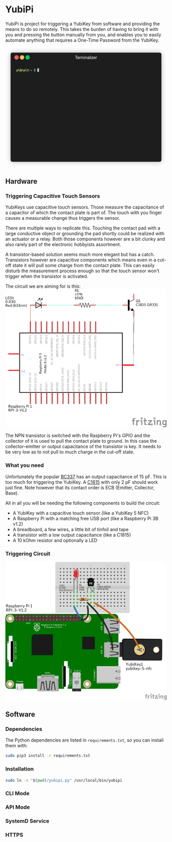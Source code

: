 # YubiPi

YubiPi is project for triggering a YubiKey from software and providing the
means to do so remotely. This takes the burden of having to bring it with 
you and pressing the button manually from you, and enables you to easily
automate anything that requires a One-Time Password from the YubiKey.

![YubiPi Demonstration](img/yubipi.gif)

## Hardware

### Triggering Capacitive Touch Sensors
YubiKeys use capacitive touch sensors. Those measure the capacitance of a
capacitor of which the contact plate is part of. The touch with you finger
causes a measurable change thus triggers the sensor.

There are multiple ways to replicate this. Touching the contact pad with a
large conductive object or grounding the pad shortly could be realized with an
actuator or a relay. Both those components however are a bit clunky and also
rarely part of the electronic hobbyists assortment.

A transistor-based solution seems much more elegant but has a catch.
Transistors however are capacitive components which means even in a cut-off
state it will pull some charge from the contact plate. This can easily disturb
the measurement process enough so that the touch sensor won't trigger when
the transistor is activated.

The circuit we are aiming for is this:
<img src="img/yubipi_schem.png" width=600px>

The NPN transistor is switched with the Raspberry Pi's GPIO and the collector
of it is used to pull the contact plate to ground. In this case the
collector-emitter or output capacitance of the transistor is key. It needs to
be very low as to not pull to much charge in the cut-off state.

### What you need
Unfortunately the popular
[BC337](https://www.futurlec.com/Datasheet/Transistor/BC337.pdf)
has an output capacitance of 15 pF. This is too much for triggering the
YubiKey. A [C1815](https://www.futurlec.com/Datasheet/Transistor/C1815.pdf)
with only 2 pF should work just fine. Note however that its contact order is
ECB (Emitter, Collector, Base).

All in all you will be needing the following components to build the circuit:

- A YubiKey with a capacitive touch sensor (like a YubiKey 5 NFC)
- A Raspberry Pi with a matching free USB port (like a Raspberry Pi 3B v1.2)
- A breadboard, a few wires, a little bit of tinfoil and tape
- A transistor with a low output capacitance (like a C1815)
- A 10 kOhm resistor and optionally a LED

### Triggering Circuit
![YubiPi Breadboard](img/yubipi_bb.png)

## Software

### Dependencies
The Python dependencies are listed in `requirements.txt`, so you can install
them with:
```bash
sudo pip3 install -r requirements.txt
```

### Installation
```bash
sudo ln -s "$(pwd)/yubipi.py" /usr/local/bin/yubipi
```

### CLI Mode

### API Mode

### SystemD Service

### HTTPS
